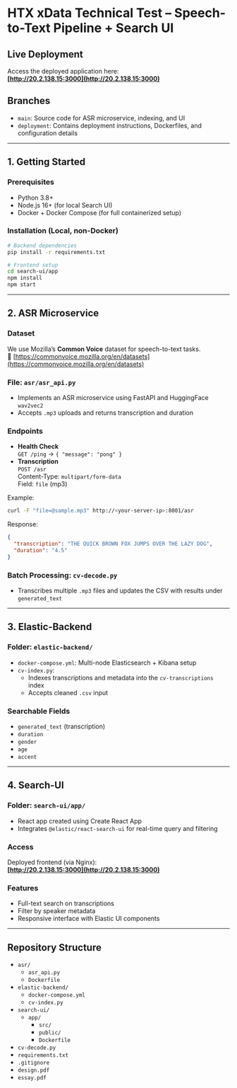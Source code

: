 # HTX xData Technical Test – Speech-to-Text Pipeline + Search UI

## Live Deployment  
Access the deployed application here:  
**[http://20.2.138.15:3000](http://20.2.138.15:3000)**

## Branches  
- `main`: Source code for ASR microservice, indexing, and UI  
- `deployment`: Contains deployment instructions, Dockerfiles, and configuration details

---

## 1. Getting Started

### Prerequisites
- Python 3.8+  
- Node.js 16+ (for local Search UI)  
- Docker + Docker Compose (for full containerized setup)

### Installation (Local, non-Docker)
```bash
# Backend dependencies
pip install -r requirements.txt

# Frontend setup
cd search-ui/app
npm install
npm start
```

---

## 2. ASR Microservice

### Dataset  
We use Mozilla’s **Common Voice** dataset for speech-to-text tasks.  
🔗 [https://commonvoice.mozilla.org/en/datasets](https://commonvoice.mozilla.org/en/datasets)

### File: `asr/asr_api.py`  
- Implements an ASR microservice using FastAPI and HuggingFace `wav2vec2`
- Accepts `.mp3` uploads and returns transcription and duration

### Endpoints
- **Health Check**  
  `GET /ping` → `{ "message": "pong" }`  
- **Transcription**  
  `POST /asr`  
  Content-Type: `multipart/form-data`  
  Field: `file` (mp3)

Example:
```bash
curl -F "file=@sample.mp3" http://<your-server-ip>:8001/asr
```

Response:
```json
{
  "transcription": "THE QUICK BROWN FOX JUMPS OVER THE LAZY DOG",
  "duration": "4.5"
}
```

### Batch Processing: `cv-decode.py`
- Transcribes multiple `.mp3` files and updates the CSV with results under `generated_text`

---

## 3. Elastic-Backend

### Folder: `elastic-backend/`  
- `docker-compose.yml`: Multi-node Elasticsearch + Kibana setup  
- `cv-index.py`:  
  - Indexes transcriptions and metadata into the `cv-transcriptions` index  
  - Accepts cleaned `.csv` input

### Searchable Fields
- `generated_text` (transcription)  
- `duration`  
- `gender`  
- `age`  
- `accent`

---

## 4. Search-UI

### Folder: `search-ui/app/`  
- React app created using Create React App  
- Integrates `@elastic/react-search-ui` for real-time query and filtering

### Access
Deployed frontend (via Nginx):  
**[http://20.2.138.15:3000](http://20.2.138.15:3000)**

### Features
- Full-text search on transcriptions  
- Filter by speaker metadata  
- Responsive interface with Elastic UI components

---

## Repository Structure

- `asr/`
  - `asr_api.py`
  - `Dockerfile`
- `elastic-backend/`
  - `docker-compose.yml`
  - `cv-index.py`
- `search-ui/`
  - `app/`
    - `src/`
    - `public/`
    - `Dockerfile`
- `cv-decode.py`
- `requirements.txt`
- `.gitignore`
- `design.pdf`
- `essay.pdf`
